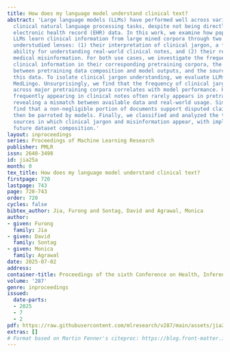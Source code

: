 ```yaml
---
title: How does my language model understand clinical text?
abstract: 'Large language models (LLMs) have performed well across various tasks in
  clinical natural language processing tasks, despite not being directly trained on
  electronic health record (EHR) data. In this work, we examine how popular open-source
  LLMs learn clinical information from large mined corpora through two crucial but
  understudied lenses: (1) their interpretation of clinical jargon, a foundational
  ability for understanding real-world clinical notes, and (2) their responses to
  medical misinformation. For both use cases, we investigate the frequency of relevant
  clinical information in their corresponding pretraining corpora, the relationship
  between pretraining data composition and model outputs, and the sources underlying
  this data. To isolate clinical jargon understanding, we evaluate LLMs on a new dataset
  MedLingo. Unsurprisingly, we find that the frequency of clinical jargon mentions
  across major pretraining corpora correlates with model performance. However, jargon
  frequently appearing in clinical notes often rarely appears in pretraining corpora,
  revealing a mismatch between available data and real-world usage. Similarly, we
  find that a non-negligible portion of documents support disputed claims that can
  then be parroted by models. Finally, we classified and analyzed the types of online
  sources in which clinical jargon and misinformation appear, with implications for
  future dataset composition.'
layout: inproceedings
series: Proceedings of Machine Learning Research
publisher: PMLR
issn: 2640-3498
id: jia25a
month: 0
tex_title: How does my language model understand clinical text?
firstpage: 720
lastpage: 743
page: 720-743
order: 720
cycles: false
bibtex_author: Jia, Furong and Sontag, David and Agrawal, Monica
author:
- given: Furong
  family: Jia
- given: David
  family: Sontag
- given: Monica
  family: Agrawal
date: 2025-07-02
address:
container-title: Proceedings of the sixth Conference on Health, Inference, and Learning
volume: '287'
genre: inproceedings
issued:
  date-parts:
  - 2025
  - 7
  - 2
pdf: https://raw.githubusercontent.com/mlresearch/v287/main/assets/jia25a/jia25a.pdf
extras: []
# Format based on Martin Fenner's citeproc: https://blog.front-matter.io/posts/citeproc-yaml-for-bibliographies/
---
```

